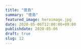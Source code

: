 ```yaml
---
title: "徳島"
summary: "徳島"
featured_image: heroimage.jpg
date: 2020-05-06T12:00:00+09:00
publishdate: 2020-05-06
draft: true
slug: 12
---
```

